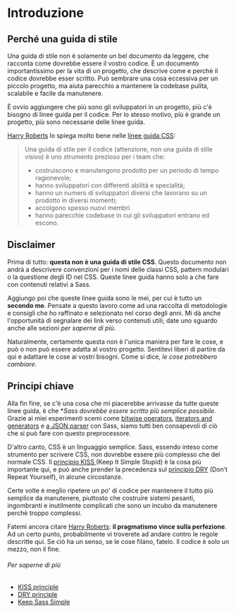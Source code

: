 
# Introduzione

## Perché una guida di stile

Una guida di stile non è solamente un bel documento da leggere, che racconta come dovrebbe essere il vostro codice. È un documento importantissimo per la vita di un progetto, che descrive come e perchè il codice dovrebbe esser scritto. Può sembrare una cosa eccessiva per un piccolo progetto, ma aiuta parecchio a mantenere la codebase pulita, scalabile e facile da manutenere.

È ovvio aggiungere che più sono gli sviluppatori in un progetto, più c'è bisogno di linee guida per il codice. Per lo stesso motivo, più è grande un progetto, più sono necessarie delle linee guida.


[Harry Roberts](http://csswizardry.com) lo spiega molto bene nelle [linee guida CSS](http://cssguidelin.es/#the-importance-of-a-styleguide):

<blockquote>
  <p>Una guida di stile per il codice (attenzione, non una guida di stile visivo) è uno strumento prezioso per i team che:</p>
  <ul>
    <li>costruiscono e manutengono prodotto per un periodo di tempo ragionevole;</li>
    <li>hanno sviluppatori con differenti abilità e specialità;</li>
    <li>hanno un numero di sviluppatori diversi che lavorano su un prodotto in diversi momenti;</li>
    <li>accolgono spesso nuovi membri</li>
    <li>hanno parecchie codebase in cui gli sviluppatori entrano ed escono.</li>
  </ul>
</blockquote>

## Disclaimer

Prima di tutto: **questa non è una guida di stile CSS**. Questo documento non andrà a descrivere convenzioni per i nomi delle classi CSS, pattern modulari o la questione degli ID nel CSS. Queste linee guida hanno solo a che fare con contenuti relativi a Sass. 

Aggiungo poi che queste linee guida sono le mei, per cui è tutto un **secondo me**. Pensate a questo lavoro come ad una raccolta di metodologie e consigli che ho raffinato e selezionato nel corso degli anni. Mi dà anche l'opportunità di segnalare dei link verso contenuti utili; date uno sguardo anche alle sezioni *per saperne di più*.

Naturalmente, certamente questa non è l'unica maniera per fare le cose, e può o non può essere adatta al vostro progetto. Sentitevi liberi di partire da qui e adattare le cose ai vostri bisogni. Come si dice, *le cose potrebbero cambiare*.

## Principi chiave

Alla fin fine, se c'è una cosa che mi piacerebbe arrivasse da tutte queste linee guida, è che **Sass dovrebbe essere scritto più semplice possibile*.
Grazie ai miei esperimenti scemi come [bitwise operators](https://github.com/HugoGiraudel/SassyBitwise), [iterators and generators](https://github.com/HugoGiraudel/SassyIteratorsGenerators) e [a JSON parser](https://github.com/HugoGiraudel/SassyJSON) con Sass, siamo tutti ben consapevoli di ciò che si può fare con questo preprocessore. 

D'altro canto, CSS è un linguaggio semplice. Sass, essendo inteso come strumento per scrivere CSS, non dovrebbe essere più complesso che del normale CSS. Il [principio KISS ](http://en.wikipedia.org/wiki/KISS_principle) (Keep It Simple Stupid) è la cosa più importante qui, e può anche prender la precedenza sul [principio DRY](http://en.wikipedia.org/wiki/Don%27t_repeat_yourself) (Don’t Repeat Yourself), in alcune circostanze.

Certe volte è meglio ripetere un po' di codice per mantenere il tutto più semplice da manutenere, piuttosto che costruire sistemi pesanti, ingombranti e inutilmente complicati che sono un incubo da manutenere perchè troppo complessi.

Fatemi ancora citare [Harry Roberts](https://csswizardry.com): **il pragmatismo vince sulla perfezione**. Ad un certo punto, probabilmente vi troverete ad andare contro le regole descritte qui. Se ciò ha un senso, se le cose filano, fatelo. Il codice è solo un mezzo, non il fine.

###### Per saperne di più

* [KISS principle](http://en.wikipedia.org/wiki/KISS_principle)
* [DRY principle](http://en.wikipedia.org/wiki/Don%27t_repeat_yourself)
* [Keep Sass Simple](http://www.sitepoint.com/keep-sass-simple/)
